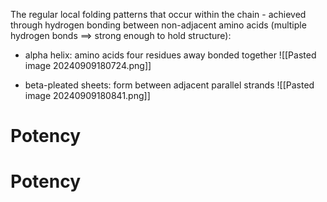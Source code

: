 The regular local folding patterns that occur within the chain - achieved through hydrogen bonding between non-adjacent amino acids (multiple hydrogen bonds $\implies$ strong enough to hold structure):

- alpha helix: amino acids four residues away bonded together
	![[Pasted image 20240909180724.png]]

- beta-pleated sheets: form between adjacent parallel strands
	![[Pasted image 20240909180841.png]]

# Potency

# Potency